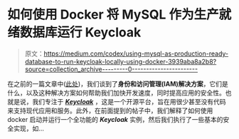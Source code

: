 # 如何使用 Docker 将 MySQL 作为生产就绪数据库运行 Keycloak

> 原文：<https://medium.com/codex/using-mysql-as-production-ready-database-to-run-keycloak-locally-using-docker-3939aba8a2b8?source=collection_archive---------0----------------------->

在之前的一篇文章中([此处](https://migueldoctor.medium.com/run-keycloak-locally-using-docker-and-secure-your-apps-in-3-steps-f6c554427e54))，我们谈到了**身份和访问管理(IAM)解决方案**，它们是什么，以及这种解决方案如何帮助我们加快开发速度，同时提高应用的安全性。也就是说，我们专注于 [***Keycloak***](https://www.keycloak.org/) ，这是一个开源平台，旨在用很少甚至没有代码来支持现代应用和服务。此外，在前面提到的帖子中，我们解释了如何使用 docker 启动并运行一个全功能的 ***Keycloak*** 实例，然后我们执行了一些基本的安全实现，如…